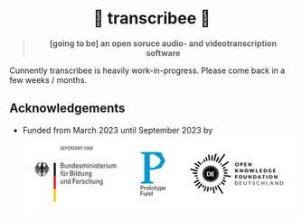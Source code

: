 # <div align="center">🎤 transcribee 🐝</div>
> **<div align="center">[going to be] an open soruce audio- and videotranscription software</div>**

Cunnently transcribee is heavily work-in-progress. Please come back in a few weeks / months.

## Acknowledgements

* Funded from March 2023 until September 2023 by ![logos of the "Bundesministerium für Bildung und Forschung", Prototype Fund and Open Knowledge Foundation Deutschland](doc/pf_funding_logos.svg)
